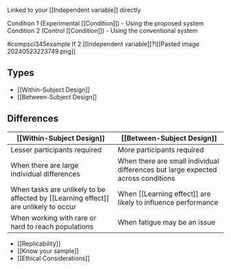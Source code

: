 Linked to your [[Independent variable]] directly

Condition 1 (Experimental [[Condition]]) - Using the proposed system
Condition 2 (Control [[Condition]]) - Using the conventional system

#compsci345example 
If 2 [[Independent variable]]?![[Pasted image 20240523223749.png]]
## Types
- [[Within-Subject Design]]
- [[Between-Subject Design]]
## Differences

| [[Within-Subject Design]]                                                           | [[Between-Subject Design]]                                                       |
| ----------------------------------------------------------------------------------- | -------------------------------------------------------------------------------- |
| Lesser participants required                                                        | More participants required                                                       |
| When there are large individual differences                                         | When there are small individual differences but large expected across conditions |
| When tasks are unlikely to be affected by [[Learning effect]] are unlikely to occur | When [[Learning effect]] are likely to influence performance                     |
| When working with rare or hard to reach populations                                 | When fatigue may be an issue                                                     |
- [[Replicability]]
- [[Know your sample]]
- [[Ethical Considerations]]